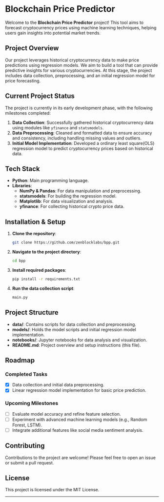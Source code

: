 # Blockchain Price Predictor

Welcome to the **Blockchain Price Predictor** project! This tool aims to forecast cryptocurrency prices using machine learning techniques, helping users gain insights into potential market trends.

## Project Overview

Our project leverages historical cryptocurrency data to make price predictions using regression models. We aim to build a tool that can provide predictive insights for various cryptocurrencies. At this stage, the project includes data collection, preprocessing, and an initial regression model for price forecasting.

## Current Project Status

The project is currently in its early development phase, with the following milestones completed:

1. **Data Collection**: Successfully gathered historical cryptocurrency data using modules like `yfinance` and `statsmodels`.
2. **Data Preprocessing**: Cleaned and formatted data to ensure accuracy and consistency, including handling missing values and outliers.
3. **Initial Model Implementation**: Developed a ordinary least square(OLS) regression model to predict cryptocurrency prices based on historical data.

## Tech Stack

- **Python**: Main programming language.
- **Libraries**:
  - **NumPy & Pandas**: For data manipulation and preprocessing.
  - **statsmodels**: For building the regression model.
  - **Matplotlib**: For data visualization and analysis.
  - **yfinance**: For collecting historical crypto price data.

## Installation & Setup

1. **Clone the repository**:
   ```bash
   git clone https://github.com/zenblocklabs/bpp.git
   ```
2. **Navigate to the project directory**:
   ```bash
   cd bpp
   ```
3. **Install required packages**:
   ```bash
   pip install -r requirements.txt
   ```
4. **Run the data collection script**:
   ```bash
   main.py
   ```

## Project Structure

- **data/**: Contains scripts for data collection and preprocessing.
- **models/**: Holds the model scripts and initial regression model implementation.
- **notebooks/**: Jupyter notebooks for data analysis and visualization.
- **README.md**: Project overview and setup instructions (this file).

## Roadmap

### Completed Tasks
- [x] Data collection and initial data preprocessing.
- [x] Linear regression model implementation for basic price prediction.

### Upcoming Milestones
- [ ] Evaluate model accuracy and refine feature selection.
- [ ] Experiment with advanced machine learning models (e.g., Random Forest, LSTM).
- [ ] Integrate additional features like social media sentiment analysis.

## Contributing

Contributions to the project are welcome! Please feel free to open an issue or submit a pull request.

## License

This project is licensed under the MIT License.

---
